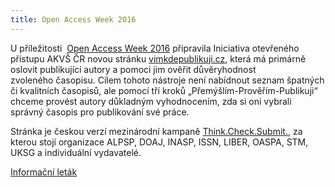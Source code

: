 ```yaml
---
title: Open Access Week 2016
---
```


U příležitosti  [Open Access Week 2016](http://openaccess.cz/open-access-week/)
připravila Iniciativa otevřeného přístupu AKVŠ ČR novou stránku
[vimkdepublikuji.cz](http://vimkdepublikuji.cz/), která má primárně oslovit publikující
autory a pomoci jim ověřit důvěryhodnost zvoleného časopisu. Cílem tohoto
nástroje není nabídnout seznam špatných či kvalitních časopisů, ale pomocí tří
kroků „Přemýšlím-Prověřím-Publikuji“ chceme provést autory důkladným
vyhodnocením, zda si oni vybrali správný časopis pro publikování své práce.

Stránka je českou verzí mezinárodní kampaně
[Think.Check.Submit.](http://thinkchecksubmit.org/), za kterou
stojí organizace ALPSP, DOAJ, INASP, ISSN, LIBER, OASPA, STM, UKSG a
individuální vydavatelé.

[Informační leták](http://openaccess.cz/wp-content/uploads/2016/09/plakat-vimdkepublikuji.pdf)
